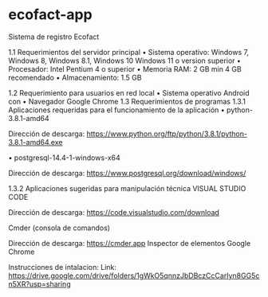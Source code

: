 # ecofact-app
Sistema de registro Ecofact

1.1	Requerimientos del servidor principal
•	Sistema operativo: Windows 7, Windows 8, Windows 8.1, Windows 10 Windows 11 o  version superior
•	Procesador: Intel Pentium 4 o superior
•	Memoria RAM: 2 GB min 4 GB recomendado
•	Almacenamiento: 1.5 GB

1.2	Requerimiento para usuarios en red local
•	Sistema operativo Android con 
•	Navegador Google Chrome
1.3	Requerimientos de programas
1.3.1	Aplicaciones requeridas para el funcionamiento de la aplicación
•	python-3.8.1-amd64
 

Dirección de descarga:
	https://www.python.org/ftp/python/3.8.1/python-3.8.1-amd64.exe




•	postgresql-14.4-1-windows-x64
 

Dirección de descarga:
https://www.postgresql.org/download/windows/

1.3.2	Aplicaciones sugeridas para manipulación técnica
 VISUAL STUDIO CODE
 
Dirección de descarga:
https://code.visualstudio.com/download

Cmder (consola de comandos)
 
Dirección de descarga:
https://cmder.app
Inspector de elementos Google Chrome
 



Instrucciones de intalacion:
Link: https://drive.google.com/drive/folders/1gWkO5qnnzJbDBczCcCarIyn8GG5cn5XR?usp=sharing

